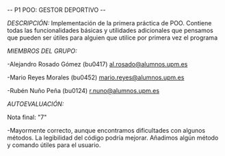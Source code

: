 -- P1 POO: GESTOR DEPORTIVO --

*DESCRIPCIÓN:* 
Implementación de la primera práctica de POO. Contiene todas las funcionalidades básicas y utilidades adicionales que pensamos que pueden ser útiles para alguien que utilice por primera vez el programa

*MIEMBROS DEL GRUPO:*

-Alejandro Rosado Gómez (bu0417) al.rosado@alumnos.upm.es

-Mario Reyes Morales (bu0452) mario.reyes@alumnos.upm.es

-Rubén Nuño Peña (bu0124) r.nuno@alumnos.upm.es

*AUTOEVALUACIÓN:*

Nota final: "7"

-Mayormente correcto, aunque encontramos dificultades con algunos métodos. La legibilidad del código podría mejorar. Añadimos algún método y comando útiles para el usuario.
